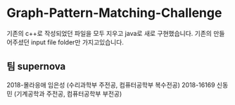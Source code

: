 # Graph-Pattern-Matching-Challenge

기존의 c++로 작성되었던 파일을 모두 지우고 java로 새로 구현했습니다.
기존의 만들어주셨던 input file folder만 가지고있습니다.

## 팀 supernova
2018-몰라응애 임은성 (수리과학부 주전공, 컴퓨터공학부 복수전공)
2018-16169 신동민 (기계공학과 주전공, 컴퓨터공학부 부전공)
